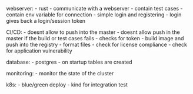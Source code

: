 webserver:
    - rust
    - communicate with a webserver
    - contain test cases
    - contain env variable for connection
    - simple login and registering
    - login gives back a login/session token

CI/CD:
    - doesnt allow to push into the master
    - doesnt allow push in the master if the build or test cases fails
    - checks for token
    - build image and push into the registry
    - format files
    - check for license compliance
    - check for application vulnerability

database:
    - postgres
    - on startup tables are created

monitoring:
    - monitor the state of the cluster

k8s:
    - blue/green deploy
    - kind for integration test